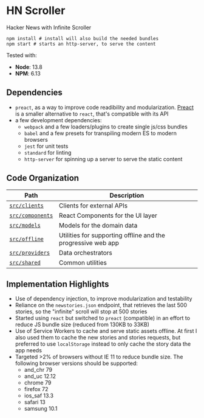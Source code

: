 # HN Scroller

Hacker News with Infinite Scroller

```
npm install # install will also build the needed bundles
npm start # starts an http-server, to serve the content
```

Tested with:

* **Node**: 13.8
* **NPM**: 6.13

## Dependencies

  * `preact`, as a way to improve code readibility and modularization. [Preact](https://preactjs.com/) is a smaller alternative to `react`, that's compatible with its API
  * a few development dependencies:
    * `webpack` and a few loaders/plugins to create single js/css bundles
    * `babel` and a few presets for transpiling modern ES to modern browsers
    * `jest` for unit tests
    * `standard` for linting
    * `http-server` for spinning up a server to serve the static content

## Code Organization

| Path | Description |
| ---- | ----------- |
| [`src/clients`](src/clients) | Clients for external APIs |
| [`src/components`](src/components) | React Components for the UI layer |
| [`src/models`](src/models) | Models for the domain data |
| [`src/offline`](src/offline) | Utilities for supporting offline and the progressive web app |
| [`src/providers`](src/providers) | Data orchestrators |
| [`src/shared`](src/shared) | Common utilities |

## Implementation Highlights

  * Use of dependency injection, to improve modularization and testability
  * Reliance on the `newstories.json` endpoint, that retrieves the last 500 stories, so the "infinite" scroll will stop at 500 stories
  * Started using `react` but switched to `preact` (compatible) in an effort to reduce JS bundle size (reduced from 130KB to 33KB)
  * Use of Service Workers to cache and serve static assets offline. At first I also used them to cache the
new stories and stories requests, but preferred to use `localStorage` instead to only cache the story data the app needs
  * Targeted >2% of browsers without IE 11 to reduce bundle size. The following browser versions should be supported:
    * and_chr 79
    * and_uc 12.12
    * chrome 79
    * firefox 72
    * ios_saf 13.3
    * safari 13
    * samsung 10.1